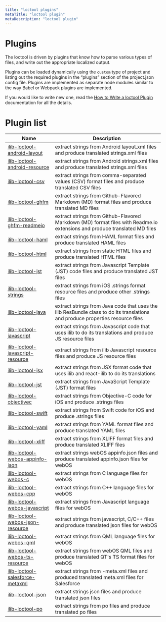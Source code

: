 ```yaml
---
title: "loctool plugins"
metaTitle: "loctool plugin"
metaDescription: "loctool plugin"
---
```


Plugins
====

The loctool is driven by plugins that know how to parse various types of files, and write out the appropriate localized output.

Plugins can be loaded dynamically using the `custom` type of project and listing out the required plugins in the “plugins” section of the project.json config file. Plugins are implemented as separate node modules similar to the way Babel or Webpack plugins are implemented.

If you would like to write new one, read the [How to Write a loctool Plugin](https://github.com/iLib-js/loctool/blob/development/docs/Plugins.md) documentation for all the details.

Plugin list
=====

| Name  | Description  |
|---|---|
| [ilib-loctool-android-layout](https://github.com/iLib-js/ilib-loctool-android-layout) |extract strings from Android layout.xml files and produce translated strings.xml files |
| [ilib-loctool-android-resource](https://github.com/iLib-js/ilib-loctool-android-resource) | extract strings from Android strings.xml files and produce translated strings.xml files |
| [ilib-loctool-csv](https://github.com/iLib-js/ilib-loctool-csv)  | extract strings from comma-separated values (CSV) format files and produce translated CSV files |
| [ilib-loctool-ghfm](https://github.com/iLib-js/ilib-loctool-ghfm) | extract strings from Github-Flavored Markdown (MD) format files and produce translated MD files |
| [ilib-loctool-ghfm-readmeio](https://github.com/iLib-js/ilib-loctool-ghfm-readmeio) | extract strings from Github-Flavored Markdown (MD) format files with Readme.io extensions and produce translated MD files |
| [ilib-loctool-haml](https://github.com/iLib-js/ilib-loctool-haml) | extract strings from HAML format files and produce translated HAML files |
| [ilib-loctool-html](https://github.com/iLib-js/ilib-loctool-html) | extract strings from static HTML files and produce translated HTML files |
| [ilib-loctool-jst](https://github.com/iLib-js/ilib-loctool-jst) | extract strings from Javascript Template (JST) code files and produce translated JST files |
| [ilib-loctool-strings](https://github.com/iLib-js/ilib-loctool-strings) | extract strings from iOS .strings format resource files and produce other .strings files |
| [ilib-loctool-java](https://github.com/iLib-js/ilib-loctool-java) | extract strings from Java code that uses the ilib ResBundle class to do its translations and produce properties resource files |
| [ilib-loctool-javascript](https://github.com/iLib-js/ilib-loctool-javascript) | extract strings from Javascript code that uses ilib to do its translations and produce JS resource files |
| [ilib-loctool-javascript-resource](https://github.com/iLib-js/ilib-loctool-javascript-resource) | extract strings from ilib Javascript resource files and produce JS resource files |
| [ilib-loctool-jsx](https://github.com/iLib-js/ilib-loctool-jsx) | extract strings from JSX format code that uses ilib and react-ilib to do its translations |
| [ilib-loctool-jst](https://github.com/iLib-js/ilib-loctool-jst) | extract strings from JavaScript Template (JST) format files |
| [ilib-loctool-objectivec](https://github.com/iLib-js/ilib-loctool-objectivec) | extract strings from Objective-C code for iOS and produce .strings files |
| [ilib-loctool-swift](https://github.com/iLib-js/ilib-loctool-swift) | extract strings from Swift code for iOS and produce .strings files |
| [ilib-loctool-yaml](https://github.com/iLib-js/ilib-loctool-yaml) | extract strings from YAML format files and produce translated YAML files |
| [ilib-loctool-xliff](https://github.com/iLib-js/ilib-loctool-xliff) | extract strings from XLIFF format files and produce translated XLIFF files |
| [ilib-loctool-webos-appinfo-json](https://github.com/iLib-js/ilib-loctool-webos-appinfo-json) | extract strings webOS appinfo.json files and produce translated appinfo.json files for webOS |
| [ilib-loctool-webos-c](https://github.com/iLib-js/ilib-loctool-webos-c) | extract strings from C language files for webOS |
| [ilib-loctool-webos-cpp](https://github.com/iLib-js/ilib-loctool-webos-cpp) | extract strings from C++ language files for webOS |
| [ilib-loctool-webos-javascript](https://github.com/iLib-js/ilib-loctool-webos-javascript) | extract strings from Javascript language files for webOS |
| [ilib-loctool-webos-json-resource](https://github.com/iLib-js/ilib-loctool-webos-json-resource) | extract strings from javascript, C/C++ files and produce translated json files for webOS |
| [ilib-loctool-webos-qml](https://github.com/iLib-js/ilib-loctool-webos-qml) |extract strings from QML language files for webOS |
| [ilib-loctool-webos-ts-resource](https://github.com/iLib-js/ilib-loctool-webos-ts-resource) | extract strings from webOS QML files and produce translated QT's TS format files for webOS |
| [ilib-loctool-salesforce-metaxml](https://github.com/iLib-js/ilib-loctool-salesforce-metaxml) | extract strings from -meta.xml files and produced translated meta.xml files for Salesforce |
| [ilib-loctool-json](https://github.com/iLib-js/ilib-loctool-json) | extract strings json files and produce translated json files |
| [ilib-loctool-po](https://github.com/iLib-js/ilib-loctool-po) | extract strings from po files and produce translated po files |
